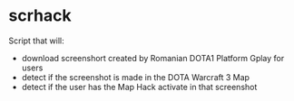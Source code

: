 # scrhack
Script that will:
* download screenshort created by Romanian DOTA1 Platform Gplay for users
* detect if the screenshot is made in the DOTA Warcraft 3 Map
* detect if the user has the Map Hack activate in that screenshot
